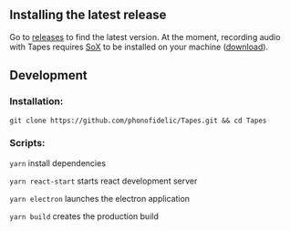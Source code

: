## Installing the latest release
Go to [releases](https://github.com/phonofidelic/Tapes/releases) to find the latest version. At the moment, recording audio with Tapes requires [SoX](http://sox.sourceforge.net/) to be installed on your machine ([download](https://sourceforge.net/projects/sox/files/sox/)).

## Development
### Installation:
`git clone https://github.com/phonofidelic/Tapes.git && cd Tapes`

### Scripts:
`yarn`
install dependencies

`yarn react-start`
starts react development server

`yarn electron`
launches the electron application

`yarn build`
creates the production build

